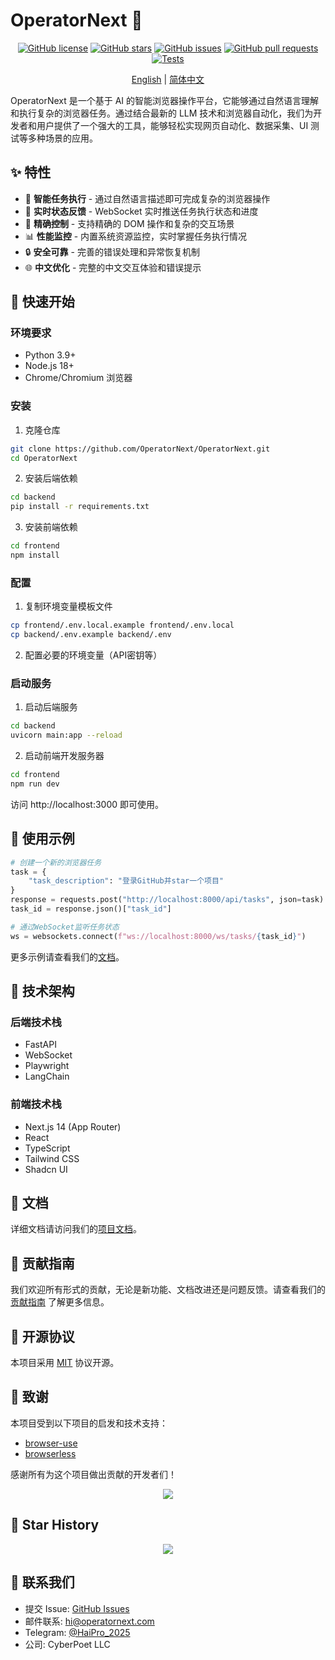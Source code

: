# OperatorNext 🤖

<div align="center">

[![GitHub license](https://img.shields.io/github/license/OperatorNext/OperatorNext)](https://github.com/OperatorNext/OperatorNext/blob/main/LICENSE)
[![GitHub stars](https://img.shields.io/github/stars/OperatorNext/OperatorNext)](https://github.com/OperatorNext/OperatorNext/stargazers)
[![GitHub issues](https://img.shields.io/github/issues/OperatorNext/OperatorNext)](https://github.com/OperatorNext/OperatorNext/issues)
[![GitHub pull requests](https://img.shields.io/github/issues-pr/OperatorNext/OperatorNext)](https://github.com/OperatorNext/OperatorNext/pulls)
[![Tests](https://github.com/OperatorNext/OperatorNext/actions/workflows/test.yml/badge.svg)](https://github.com/OperatorNext/OperatorNext/actions)

[English](./README.md) | [简体中文](./README.zh-CN.md)

</div>

OperatorNext 是一个基于 AI 的智能浏览器操作平台，它能够通过自然语言理解和执行复杂的浏览器任务。通过结合最新的 LLM 技术和浏览器自动化，我们为开发者和用户提供了一个强大的工具，能够轻松实现网页自动化、数据采集、UI 测试等多种场景的应用。

## ✨ 特性

- 🤖 **智能任务执行** - 通过自然语言描述即可完成复杂的浏览器操作
- 🔄 **实时状态反馈** - WebSocket 实时推送任务执行状态和进度
- 🎯 **精确控制** - 支持精确的 DOM 操作和复杂的交互场景
- 📊 **性能监控** - 内置系统资源监控，实时掌握任务执行情况
- 🔒 **安全可靠** - 完善的错误处理和异常恢复机制
- 🌐 **中文优化** - 完整的中文交互体验和错误提示

## 🚀 快速开始

### 环境要求

- Python 3.9+
- Node.js 18+
- Chrome/Chromium 浏览器

### 安装

1. 克隆仓库

```bash
git clone https://github.com/OperatorNext/OperatorNext.git
cd OperatorNext
```

2. 安装后端依赖

```bash
cd backend
pip install -r requirements.txt
```

3. 安装前端依赖

```bash
cd frontend
npm install
```

### 配置

1. 复制环境变量模板文件

```bash
cp frontend/.env.local.example frontend/.env.local
cp backend/.env.example backend/.env
```

2. 配置必要的环境变量（API密钥等）

### 启动服务

1. 启动后端服务

```bash
cd backend
uvicorn main:app --reload
```

2. 启动前端开发服务器

```bash
cd frontend
npm run dev
```

访问 http://localhost:3000 即可使用。

## 📖 使用示例

```python
# 创建一个新的浏览器任务
task = {
    "task_description": "登录GitHub并star一个项目"
}
response = requests.post("http://localhost:8000/api/tasks", json=task)
task_id = response.json()["task_id"]

# 通过WebSocket监听任务状态
ws = websockets.connect(f"ws://localhost:8000/ws/tasks/{task_id}")
```

更多示例请查看我们的[文档](https://github.com/OperatorNext/OperatorNext/tree/main/docs)。

## 🔧 技术架构

### 后端技术栈
- FastAPI
- WebSocket
- Playwright
- LangChain

### 前端技术栈
- Next.js 14 (App Router)
- React
- TypeScript
- Tailwind CSS
- Shadcn UI

## 📝 文档

详细文档请访问我们的[项目文档](https://github.com/OperatorNext/OperatorNext/tree/main/docs)。

## 🤝 贡献指南

我们欢迎所有形式的贡献，无论是新功能、文档改进还是问题反馈。请查看我们的 [贡献指南](CONTRIBUTING.md) 了解更多信息。

## 📄 开源协议

本项目采用 [MIT](LICENSE) 协议开源。

## 🙏 致谢

本项目受到以下项目的启发和技术支持：
- [browser-use](https://github.com/browser-use/browser-use)
- [browserless](https://github.com/browserless/browserless)

感谢所有为这个项目做出贡献的开发者们！

<div align="center">
  <img src="https://contrib.rocks/image?repo=OperatorNext/OperatorNext" />
</div>

## 🌟 Star History

<div align="center">
  <img src="https://api.star-history.com/svg?repos=OperatorNext/OperatorNext&type=Date" />
</div>

## 📮 联系我们

- 提交 Issue: [GitHub Issues](https://github.com/OperatorNext/OperatorNext/issues)
- 邮件联系: hi@operatornext.com
- Telegram: [@HaiPro_2025](https://t.me/HaiPro_2025)
- 公司: CyberPoet LLC 
